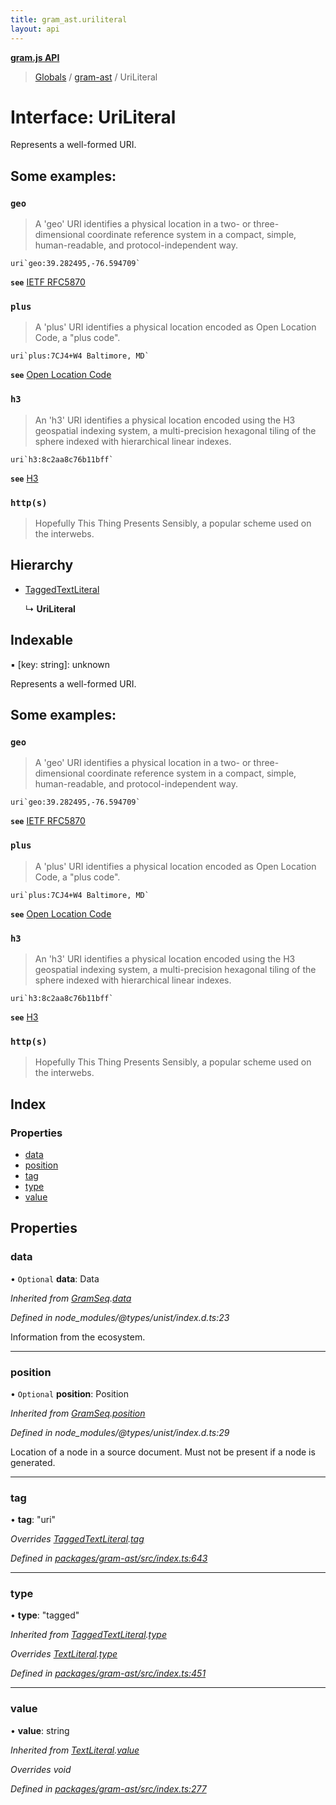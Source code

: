 ```yaml
---
title: gram_ast.uriliteral
layout: api
---
```


**[gram.js API](../README.md)**

> [Globals](../globals.md) / [gram-ast](../modules/gram_ast.md) / UriLiteral

# Interface: UriLiteral

Represents a well-formed URI.

## Some examples:

### `geo`

> A 'geo' URI identifies a physical location in a two- or three-dimensional
> coordinate reference system in a compact, simple, human-readable, and
> protocol-independent way.

```
uri`geo:39.282495,-76.594709`
```

**`see`** [IETF RFC5870](https://tools.ietf.org/html/rfc5870)

### `plus`

> A 'plus' URI identifies a physical location encoded as
> Open Location Code, a "plus code".

```
uri`plus:7CJ4+W4 Baltimore, MD`
```

**`see`** [Open Location Code](https://github.com/google/open-location-code)

### `h3`

> An 'h3' URI identifies a physical location encoded using
> the H3 geospatial indexing system, a multi-precision hexagonal
> tiling of the sphere indexed with hierarchical linear indexes.

```
uri`h3:8c2aa8c76b11bff`
```

**`see`** [H3](https://h3geo.org)

### `http(s)`

> Hopefully This Thing Presents Sensibly, a popular scheme used
>on the interwebs.

## Hierarchy

* [TaggedTextLiteral](gram_ast.taggedtextliteral.md)

  ↳ **UriLiteral**

## Indexable

▪ [key: string]: unknown

Represents a well-formed URI.

## Some examples:

### `geo`

> A 'geo' URI identifies a physical location in a two- or three-dimensional
> coordinate reference system in a compact, simple, human-readable, and
> protocol-independent way.

```
uri`geo:39.282495,-76.594709`
```

**`see`** [IETF RFC5870](https://tools.ietf.org/html/rfc5870)

### `plus`

> A 'plus' URI identifies a physical location encoded as
> Open Location Code, a "plus code".

```
uri`plus:7CJ4+W4 Baltimore, MD`
```

**`see`** [Open Location Code](https://github.com/google/open-location-code)

### `h3`

> An 'h3' URI identifies a physical location encoded using
> the H3 geospatial indexing system, a multi-precision hexagonal
> tiling of the sphere indexed with hierarchical linear indexes.

```
uri`h3:8c2aa8c76b11bff`
```

**`see`** [H3](https://h3geo.org)

### `http(s)`

> Hopefully This Thing Presents Sensibly, a popular scheme used
>on the interwebs.

## Index

### Properties

* [data](gram_ast.uriliteral.md#data)
* [position](gram_ast.uriliteral.md#position)
* [tag](gram_ast.uriliteral.md#tag)
* [type](gram_ast.uriliteral.md#type)
* [value](gram_ast.uriliteral.md#value)

## Properties

### data

• `Optional` **data**: Data

*Inherited from [GramSeq](gram_ast.gramseq.md).[data](gram_ast.gramseq.md#data)*

*Defined in node_modules/@types/unist/index.d.ts:23*

Information from the ecosystem.

___

### position

• `Optional` **position**: Position

*Inherited from [GramSeq](gram_ast.gramseq.md).[position](gram_ast.gramseq.md#position)*

*Defined in node_modules/@types/unist/index.d.ts:29*

Location of a node in a source document.
Must not be present if a node is generated.

___

### tag

•  **tag**: \"uri\"

*Overrides [TaggedTextLiteral](gram_ast.taggedtextliteral.md).[tag](gram_ast.taggedtextliteral.md#tag)*

*Defined in [packages/gram-ast/src/index.ts:643](https://github.com/gram-data/gram-js/blob/4edc28f/packages/gram-ast/src/index.ts#L643)*

___

### type

•  **type**: \"tagged\"

*Inherited from [TaggedTextLiteral](gram_ast.taggedtextliteral.md).[type](gram_ast.taggedtextliteral.md#type)*

*Overrides [TextLiteral](gram_ast.textliteral.md).[type](gram_ast.textliteral.md#type)*

*Defined in [packages/gram-ast/src/index.ts:451](https://github.com/gram-data/gram-js/blob/4edc28f/packages/gram-ast/src/index.ts#L451)*

___

### value

•  **value**: string

*Inherited from [TextLiteral](gram_ast.textliteral.md).[value](gram_ast.textliteral.md#value)*

*Overrides void*

*Defined in [packages/gram-ast/src/index.ts:277](https://github.com/gram-data/gram-js/blob/4edc28f/packages/gram-ast/src/index.ts#L277)*
